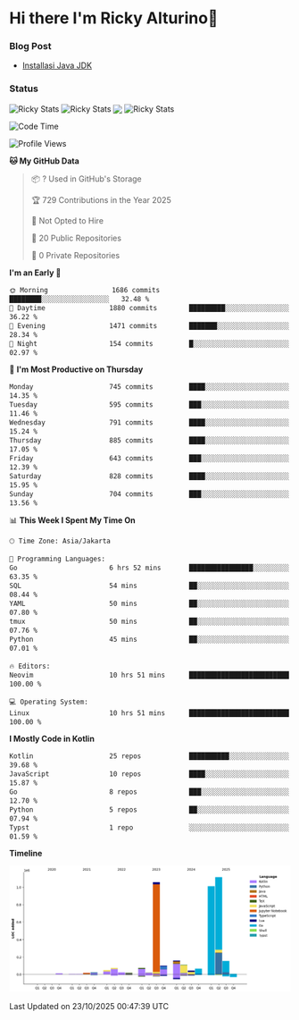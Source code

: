 # Hi there I'm Ricky Alturino👋

### Blog Post

<!-- BLOG-POST-LIST:START -->

- [Installasi Java JDK](https://onirutla.medium.com/installasi-java-jdk-ec701beeb5cb?source=rss-d9d81c918cc9------2)
<!-- BLOG-POST-LIST:END -->

### Status

<img align="center" alt="Ricky Stats" src="https://github-readme-stats.vercel.app/api?username=Alturino&theme=dark&show_icons=true&hide_border=false" />
<img align="center" alt="Ricky Stats" src="https://github-readme-stats.vercel.app/api/top-langs/?username=Alturino&theme=dark&show_icons=true&layout=compact"/>
<img align="center" width="640px" src="https://github-readme-stats.vercel.app/api/wakatime?username=Alturino&layout=compact&hide_border=true&theme=dark">
<img align="center" alt="Ricky Stats" src="https://leetcard.jacoblin.cool/alturino?border=0&radius=20&ext=activity"/>

<!--START_SECTION:waka-->
![Code Time](http://img.shields.io/badge/Code%20Time-1%2C485%20hrs%2019%20mins-blue)

![Profile Views](http://img.shields.io/badge/Profile%20Views-0-blue)

**🐱 My GitHub Data** 

> 📦 ? Used in GitHub's Storage 
 > 
> 🏆 729 Contributions in the Year 2025
 > 
> 🚫 Not Opted to Hire
 > 
> 📜 20 Public Repositories 
 > 
> 🔑 0 Private Repositories 
 > 
**I'm an Early 🐤** 

```text
🌞 Morning                1686 commits        ████████░░░░░░░░░░░░░░░░░   32.48 % 
🌆 Daytime                1880 commits        █████████░░░░░░░░░░░░░░░░   36.22 % 
🌃 Evening                1471 commits        ███████░░░░░░░░░░░░░░░░░░   28.34 % 
🌙 Night                  154 commits         █░░░░░░░░░░░░░░░░░░░░░░░░   02.97 % 
```
📅 **I'm Most Productive on Thursday** 

```text
Monday                   745 commits         ████░░░░░░░░░░░░░░░░░░░░░   14.35 % 
Tuesday                  595 commits         ███░░░░░░░░░░░░░░░░░░░░░░   11.46 % 
Wednesday                791 commits         ████░░░░░░░░░░░░░░░░░░░░░   15.24 % 
Thursday                 885 commits         ████░░░░░░░░░░░░░░░░░░░░░   17.05 % 
Friday                   643 commits         ███░░░░░░░░░░░░░░░░░░░░░░   12.39 % 
Saturday                 828 commits         ████░░░░░░░░░░░░░░░░░░░░░   15.95 % 
Sunday                   704 commits         ███░░░░░░░░░░░░░░░░░░░░░░   13.56 % 
```


📊 **This Week I Spent My Time On** 

```text
🕑︎ Time Zone: Asia/Jakarta

💬 Programming Languages: 
Go                       6 hrs 52 mins       ████████████████░░░░░░░░░   63.35 % 
SQL                      54 mins             ██░░░░░░░░░░░░░░░░░░░░░░░   08.44 % 
YAML                     50 mins             ██░░░░░░░░░░░░░░░░░░░░░░░   07.80 % 
tmux                     50 mins             ██░░░░░░░░░░░░░░░░░░░░░░░   07.76 % 
Python                   45 mins             ██░░░░░░░░░░░░░░░░░░░░░░░   07.01 % 

🔥 Editors: 
Neovim                   10 hrs 51 mins      █████████████████████████   100.00 % 

💻 Operating System: 
Linux                    10 hrs 51 mins      █████████████████████████   100.00 % 
```

**I Mostly Code in Kotlin** 

```text
Kotlin                   25 repos            ██████████░░░░░░░░░░░░░░░   39.68 % 
JavaScript               10 repos            ████░░░░░░░░░░░░░░░░░░░░░   15.87 % 
Go                       8 repos             ███░░░░░░░░░░░░░░░░░░░░░░   12.70 % 
Python                   5 repos             ██░░░░░░░░░░░░░░░░░░░░░░░   07.94 % 
Typst                    1 repo              ░░░░░░░░░░░░░░░░░░░░░░░░░   01.59 % 
```



**Timeline**

![Lines of Code chart](https://raw.githubusercontent.com/Alturino/Alturino/main/assets/bar_graph.png)


 Last Updated on 23/10/2025 00:47:39 UTC
<!--END_SECTION:waka-->
